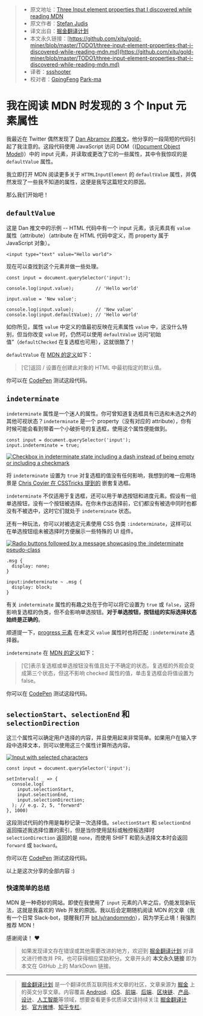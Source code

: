 > * 原文地址：[Three Input element properties that I discovered while reading MDN](https://dev.to/stefanjudis/three-input-element-properties-that-i-discovered-while-reading-mdn-30fg)
> * 原文作者：[Stefan Judis](https://dev.to/stefanjudis)
> * 译文出自：[掘金翻译计划](https://github.com/xitu/gold-miner)
> * 本文永久链接：[https://github.com/xitu/gold-miner/blob/master/TODO1/three-input-element-properties-that-i-discovered-while-reading-mdn.md](https://github.com/xitu/gold-miner/blob/master/TODO1/three-input-element-properties-that-i-discovered-while-reading-mdn.md)
> * 译者：[ssshooter](https://github.com/ssshooter)
> * 校对者：[GpingFeng](https://github.com/GpingFeng) [Park-ma](https://github.com/Park-ma)

# 我在阅读 MDN 时发现的 3 个 Input 元素属性

我最近在 Twitter 偶然发现了 [Dan Abramov 的推文](https://twitter.com/dan_abramov/status/1035190868876177409)。他分享的一段简短的代码引起了我注意的。这段代码使用 JavaScript 访问 DOM（([Document Object Model](https://developer.mozilla.org/en-US/docs/Web/API/Document_Object_Model))）中的 input 元素，并读取或更改了它的一些属性，其中令我惊叹的是 `defaultValue` 属性。

我立即打开 MDN 阅读更多关于 `HTTMLInputElement` 的 `defaultValue` 属性，并偶然发现了一些我不知道的属性，这便是我写这篇短文的原因。

那么我们开始吧！

## `defaultValue`

这是 Dan 推文中的示例 -- HTML 代码中有一个 input 元素，该元素具有 `value` 属性（attribute）（attribute 在 HTML 代码中定义，而 property 属于 JavaScript 对象）。

```
<input type="text" value="Hello world">
```

现在可以查找到这个元素并做一些处理。

```
const input = document.querySelector('input');

console.log(input.value);        // 'Hello world'

input.value = 'New value';

console.log(input.value);        // 'New value'
console.log(input.defaultValue); // 'Hello world'
```

如你所见，属性 `value` 中定义的值最初反映在元素属性 `value` 中，这没什么特别，但当你改变 `value` 时，仍然可以使用 `defaultValue` 访问“初始值”（`defaultChecked` 在复选框也可用），这就很酷了！

`defaultValue` 在 [MDN 的定义](https://developer.mozilla.org/en-US/docs/Web/API/HTMLInputElement#Properties)如下：

> [它]返回 / 设置在创建此对象的 HTML 中最初指定的默认值。

你可以在 [CodePen](https://codepen.io/stefanjudis/pen/eLvMMx) 测试这段代码。

## `indeterminate`

`indeterminate` 属性是一个迷人的属性。你可曾知道复选框具有已选和未选之外的其他可视状态？`indeterminate` 是一个 property（没有对应的 attribute），你有时候可能会看到带着一个小破折号的复选框，使用这个属性便能做到。

```
const input = document.querySelector('input');
input.indeterminate = true;
```

[![Checkbox in indeterminate state including a dash instead of being empty or including a checkmark](//images.ctfassets.net/f20lfrunubsq/3DG7ExLKLCEQyWw4ysC4Ag/53ad885c80761ea3aa8f3f5d253b7db2/checkbox.png)](//images.ctfassets.net/f20lfrunubsq/3DG7ExLKLCEQyWw4ysC4Ag/53ad885c80761ea3aa8f3f5d253b7db2/checkbox.png)

将 `indeterminate` 设置为 `true` 对复选框的值没有任何影响，我想到的唯一应用场景是 [Chris Coyier 在 CSSTricks 提到的](https://css-tricks.com/indeterminate-checkboxes/) 嵌套复选框。

`indeterminate` 不仅适用于复选框，还可以用于单选按钮和进度元素。假设有一组单选按钮，没有一个按钮被选择。在你未作出选择前，它们都没有被选中同时也都没有不被选中，这时它们就处于 `indeterminate` 状态。

还有一种玩法，你可以对被选定元素使用 CSS 伪类 `:indeterminate`，这样可以在单选按钮组未被选择时方便展示一些特殊的 UI 组件。

[![Radio buttons followed by a message showcasing the :indeterminate pseudo-class](//images.ctfassets.net/f20lfrunubsq/gR6DWzopxemgaKa4eUika/d71705c5621232e54fa902eda0e87267/radios.png)](//images.ctfassets.net/f20lfrunubsq/gR6DWzopxemgaKa4eUika/d71705c5621232e54fa902eda0e87267/radios.png)

```
.msg {
  display: none;
}

input:indeterminate ~ .msg {
  display: block;
}
```

有关 `indeterminate` 属性的有趣之处在于你可以将它设置为 `true` 或 `false`，这将影响复选框的伪类，但不会影响单选按钮。**对于单选按钮，按钮组的实际选择状态始终是正确的**。

顺道提一下，[progress 元素](https://developer.mozilla.org/de/docs/Web/HTML/Element/progress) 在未定义 `value` 属性时也将匹配 `:indeterminate` 选择器。

`indeterminate` 在 [MDN 的定义](https://developer.mozilla.org/en-US/docs/Web/API/HTMLInputElement#Properties)如下：

> [它]表示复选框或单选按钮没有值且处于不确定的状态。复选框的外观会变成第三个状态，但这不影响 checked 属性的值，单击复选框会将值设置为 false。

你可以在 [CodePen](https://codepen.io/stefanjudis/pen/WgpzYy) 测试这段代码。

## `selectionStart`、`selectionEnd` 和 `selectionDirection`

这三个属性可以确定用户选择的内容，并且使用起来非常简单。如果用户在输入字段中选择文本，则可以使用这三个属性计算所选内容。

[![Input with selected characters](//images.ctfassets.net/f20lfrunubsq/pTKyzmAjwkSuMqi6wO2iA/e966e1a23477226bf9046a36645300b1/selection.png)](//images.ctfassets.net/f20lfrunubsq/pTKyzmAjwkSuMqi6wO2iA/e966e1a23477226bf9046a36645300b1/selection.png)

```
const input = document.querySelector('input');

setInterval( _ => {
  console.log(
    input.selectionStart,
    input.selectionEnd,
    input.selectionDirection;
  ); // e.g. 2, 5, "forward"
}, 1000)
```

这段测试代码的作用是每秒记录一次选择值。`selectionStart` 和 `selectionEnd` 返回描述我选择位置的索引，但是当你使用鼠标或触控板选择时 `selectionDirection` 返回的是 `none`，而使用 SHIFT 和箭头选择文本时会返回 `forward` 或 `backward`。

你可以在 [CodePen](https://codepen.io/stefanjudis/pen/yxMjWe) 测试这段代码。

以上是这次分享的全部内容 :)

### 快速简单的总结

MDN 是一种奇妙的网站。即使在我使用了 `input` 元素的八年之后，仍能发现新玩法，这就是我喜欢的 Web 开发的原因。我以后会定期随机阅读 MDN 的文章（我有一个日常 Slack-bot，提醒我打开 [bit.ly/randommdn](http://bit.ly/randommdn)），因为学无止境！我强烈推荐 MDN！

感谢阅读！ ❤️

> 如果发现译文存在错误或其他需要改进的地方，欢迎到 [掘金翻译计划](https://github.com/xitu/gold-miner) 对译文进行修改并 PR，也可获得相应奖励积分。文章开头的 **本文永久链接** 即为本文在 GitHub 上的 MarkDown 链接。


---

> [掘金翻译计划](https://github.com/xitu/gold-miner) 是一个翻译优质互联网技术文章的社区，文章来源为 [掘金](https://juejin.im) 上的英文分享文章。内容覆盖 [Android](https://github.com/xitu/gold-miner#android)、[iOS](https://github.com/xitu/gold-miner#ios)、[前端](https://github.com/xitu/gold-miner#前端)、[后端](https://github.com/xitu/gold-miner#后端)、[区块链](https://github.com/xitu/gold-miner#区块链)、[产品](https://github.com/xitu/gold-miner#产品)、[设计](https://github.com/xitu/gold-miner#设计)、[人工智能](https://github.com/xitu/gold-miner#人工智能)等领域，想要查看更多优质译文请持续关注 [掘金翻译计划](https://github.com/xitu/gold-miner)、[官方微博](http://weibo.com/juejinfanyi)、[知乎专栏](https://zhuanlan.zhihu.com/juejinfanyi)。

